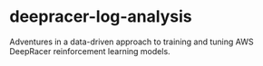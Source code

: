 # deepracer-log-analysis
Adventures in a data-driven approach to training and tuning AWS DeepRacer reinforcement learning models.
